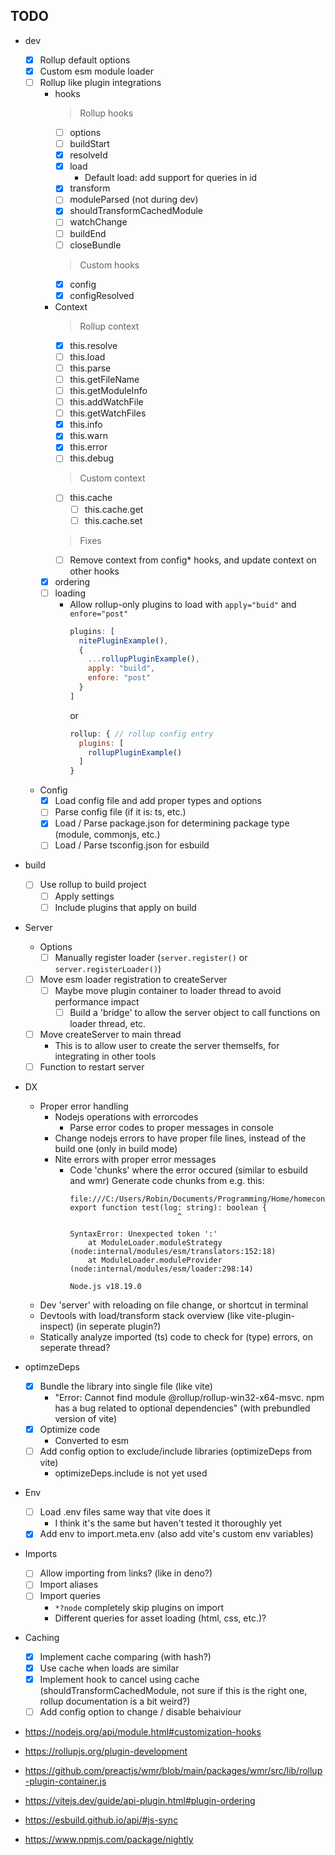 ## TODO

- dev
  - [x] Rollup default options
  - [x] Custom esm module loader
  - [ ] Rollup like plugin integrations
    - hooks
      > Rollup hooks
      - [ ] options
      - [ ] buildStart
      - [x] resolveId
      - [x] load
        - Default load: add support for queries in id
      - [x] transform
      - [ ] moduleParsed (not during dev)
      - [x] shouldTransformCachedModule
      - [ ] watchChange
      - [ ] buildEnd
      - [ ] closeBundle
      > Custom hooks
      - [x] config
      - [x] configResolved
    - Context
      > Rollup context
      - [x] this.resolve
      - [ ] this.load
      - [ ] this.parse
      - [ ] this.getFileName
      - [ ] this.getModuleInfo
      - [ ] this.addWatchFile
      - [ ] this.getWatchFiles
      - [x] this.info
      - [x] this.warn
      - [x] this.error
      - [ ] this.debug
      > Custom context
      - [ ] this.cache
        - [ ] this.cache.get
        - [ ] this.cache.set
      > Fixes
      - [ ] Remove context from config* hooks, and update context on other hooks
    - [x] ordering
    - [ ] loading
      - Allow rollup-only plugins to load with `apply="buid"` and `enfore="post"`
        ```js
        plugins: [
          nitePluginExample(),
          {
            ...rollupPluginExample(),
            apply: "build",
            enfore: "post"
          }
        ]
        ```
        or
        ```js
        rollup: { // rollup config entry
          plugins: [
            rollupPluginExample()
          ]
        }
        ```
  - Config
    - [x] Load config file and add proper types and options
    - [ ] Parse config file (if it is: ts, etc.)
    - [x] Load / Parse package.json for determining package type (module, commonjs, etc.)
    - [ ] Load / Parse tsconfig.json for esbuild
- build
  - [ ] Use rollup to build project
    - [ ] Apply settings
    - [ ] Include plugins that apply on build
- Server
  - Options
    - [ ] Manually register loader (`server.register()` or `server.registerLoader()`)
  - [ ] Move esm loader registration to createServer
    - [ ] Maybe move plugin container to loader thread to avoid performance impact
      - [ ] Build a 'bridge' to allow the server object to call functions on loader thread, etc.
  - [ ] Move createServer to main thread
    - This is to allow user to create the server themselfs, for integrating in other tools
  - [ ] Function to restart server
- DX
  - Proper error handling
    - Nodejs operations with errorcodes
      - Parse error codes to proper messages in console
    - Change nodejs errors to have proper file lines, instead of the build one (only in build mode)
    - Nite errors with proper error messages
      - Code 'chunks' where the error occured (similar to esbuild and wmr)
        Generate code chunks from e.g. this:
        ```
        file:///C:/Users/Robin/Documents/Programming/Home/homecontrols/api/test.ts:2
        export function test(log: string): boolean {
                                ^

        SyntaxError: Unexpected token ':'
            at ModuleLoader.moduleStrategy (node:internal/modules/esm/translators:152:18)
            at ModuleLoader.moduleProvider (node:internal/modules/esm/loader:298:14)

        Node.js v18.19.0
        ```
  - Dev 'server' with reloading on file change, or shortcut in terminal
  - Devtools with load/transform stack overview (like vite-plugin-inspect) (in seperate plugin?)
  - Statically analyze imported (ts) code to check for (type) errors, on seperate thread?
- optimzeDeps
  - [x] Bundle the library into single file (like vite)
    - "Error: Cannot find module @rollup/rollup-win32-x64-msvc. npm has a bug related to optional dependencies" (with prebundled version of vite)
  - [x] Optimize code
    - Converted to esm
  - [ ] Add config option to exclude/include libraries (optimizeDeps from vite)
    - optimizeDeps.include is not yet used
- Env
  - [ ] Load .env files same way that vite does it
    - I think it's the same but haven't tested it thoroughly yet
  - [x] Add env to import.meta.env (also add vite's custom env variables)
- Imports
  - [ ] Allow importing from links? (like in deno?)
  - [ ] Import aliases
  - [ ] Import queries
    - `*?node` completely skip plugins on import
    - Different queries for asset loading (html, css, etc.)?
- Caching
  - [x] Implement cache comparing (with hash?)
  - [x] Use cache when loads are similar
  - [x] Implement hook to cancel using cache (shouldTransformCachedModule, not sure if this is the right one, rollup documentation is a bit weird?)
  - [ ] Add config option to change / disable behaiviour

- https://nodejs.org/api/module.html#customization-hooks
- https://rollupjs.org/plugin-development
- https://github.com/preactjs/wmr/blob/main/packages/wmr/src/lib/rollup-plugin-container.js
- https://vitejs.dev/guide/api-plugin.html#plugin-ordering
- https://esbuild.github.io/api/#js-sync

- https://www.npmjs.com/package/nightly